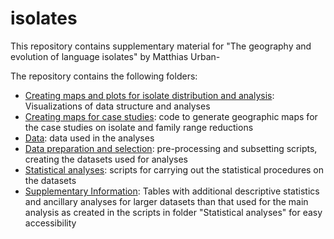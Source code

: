 # isolates

This repository contains supplementary material for "The geography and evolution of language isolates" by Matthias Urban-

The repository contains the following folders:

* [Creating maps and plots for isolate distribution and analysis](Creating%20maps%20and%20plots%20for%20isolate%20distribution%20and%20analysis): Visualizations of data structure and analyses
* [Creating maps for case studies](Creating%20maps%20for%20case%20studies): code to generate geographic maps for the case studies on isolate and family range reductions
* [Data](Data): data used in the analyses
* [Data preparation and selection](Data%20preparation%20and%20selection): pre-processing and subsetting scripts, creating the datasets used for analyses
* [Statistical analyses](Statistical%20analyses): scripts for carrying out the statistical procedures on the datasets
* [Supplementary Information](Supplementary%20Information%20): Tables with additional descriptive statistics and ancillary analyses for larger datasets than that used for the main analysis as created in the scripts in folder "Statistical analyses" for easy accessibility
